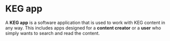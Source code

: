 # KEG app

A **KEG app** is a software application that is used to work with KEG content in any way. This includes apps designed for a **content creator** or a **user** who simply wants to search and read the content.
